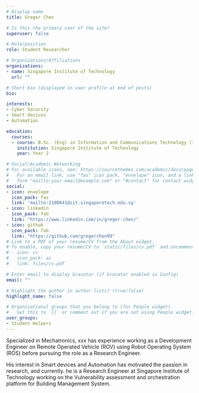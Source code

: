 ```yaml
---
# Display name
title: Greger Chen

# Is this the primary user of the site?
superuser: false

# Role/position
role: Student Researcher

# Organizations/Affiliations
organizations:
- name: Singapore Institute of Technology
  url: ""

# Short bio (displayed in user profile at end of posts)
bio: 

interests:
- Cyber Security
- Smart devices
- Automation

education:
  courses:
  - course: B.Sc. (Eng) in Information and Communications Technology (Information Security)
    institution: Singapore Institute of Technology
    year: Year 2

# Social/Academic Networking
# For available icons, see: https://sourcethemes.com/academic/docs/page-builder/#icons
#   For an email link, use "fas" icon pack, "envelope" icon, and a link in the
#   form "mailto:your-email@example.com" or "#contact" for contact widget.
social:
- icon: envelope
  icon_pack: fas
  link: 'mailto:2100641@sit.singaporetech.edu.sg'
- icon: linkedin
  icon_pack: fab
  link: "https://www.linkedin.com/in/greger-chen/"
- icon: github
  icon_pack: fab
  link: "https://github.com/gregerchen99"
# Link to a PDF of your resume/CV from the About widget.
# To enable, copy your resume/CV to `static/files/cv.pdf` and uncomment the lines below.
# - icon: cv
#   icon_pack: ai
#   link: files/cv.pdf

# Enter email to display Gravatar (if Gravatar enabled in Config)
email: ""

# Highlight the author in author lists? (true/false)
highlight_name: false

# Organizational groups that you belong to (for People widget)
#   Set this to `[]` or comment out if you are not using People widget.
user_groups:
- Student Helpers
---
```


Specialized in Mechatronics, xxx has experience working as a Development Engineer on Remote Operated Vehicle (ROV) using Robot Operating System (ROS) before pursuing the role as a Research Engineer.

His interest in Smart devices and Automation has motivated the passion in research, and currently. he is a Research Engineer at Singapore Institute of Technology working on the Vulnerability assessment and orchestration platform for Building Management System.

